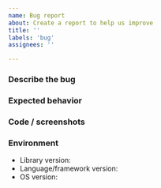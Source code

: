```yaml
---
name: Bug report
about: Create a report to help us improve
title: ''
labels: 'bug'
assignees: ''

---
```


### Describe the bug

<!-- Description. -->

<!-- Steps to reproduce. -->

### Expected behavior



### Code / screenshots

<!-- Include a self-contained, copy-pastable example that generates the issue if possible. -->

<!-- Screenshots (if applicable). -->

### Environment

 - Library version:
 - Language/framework version:
 - OS version: 
